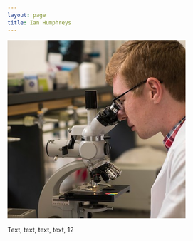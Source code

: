 ```yaml
---
layout: page
title: Ian Humphreys
---
```

<div class="container">
  <img class="img-fluid" src="/images/ian_microscope3.jpg">
  <p>
    Text, text, text, text, 12
  </p>
</div>
